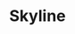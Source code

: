 ---
pid: llg189
title: Skyline
location_transcription: Really anywhere
coordinates: "[-75.182526325258, 39.966780387646]"
zipcode: '19072'
gen_neighborhood: 
neighborhood: Narberth
outside_phl: 'Narberth PA '
age: '16'
age_range: 13-19
instagram: 
image_file_name: llg_189.jpg
proposal_transcription: A skyline comes up from each triangle and when looked at from
  the tip of a direction it looks like the skyline as viewed from that side of the
  city. If you stand in the middle all perspectives can be seen.
topic: Architecture,Neighborhoods,Unity
topic_summary: 0, 0, 0, 0
type: Sculpture Statue
keywords_other: view, skyline, perspectives
credit: Claire Partridge
image_labels: 
twitter: 
facebook: 
permalink: "/monuments/llg189/"
layout: item-page
---
